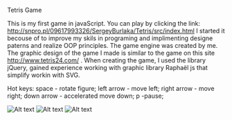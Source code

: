 Tetris Game

This is my first game in javaScript.
 You can play by clicking the link: http://snpro.pl/09617993326/SergeyBurlaka/Tetris/src/index.html 
I started it becouse of to improve my skils in programing and implimenting designe paterns and realize OOP principles. 
The game engine was created by me. The graphic design of the game I made is similar to the game on this site http://www.tetris24.com/ . When creating the game, I used the library jQuery, gained experience working with graphic library Raphaël js that simplify workin with SVG.

Hot keys: 
space - rotate figure;
left arrow - move left;
right arrow - move right;
down arrow - accelerated move down;
p -pause;


![Alt text](http://dl4.joxi.net/drive/2017/08/12/0021/0128/1405056/56/f3e9e4c6e0.jpg)
![Alt text](http://dl3.joxi.net/drive/2017/08/12/0021/0128/1405056/56/a0c29836a5.jpg)
![Alt text](http://dl4.joxi.net/drive/2017/08/12/0021/0128/1405056/56/7d8f60bdd4.jpg)


